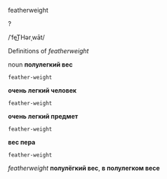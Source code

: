 featherweight

?

/ˈfeT͟Hərˌwāt/

Definitions of _featherweight_

noun
**полулегкий вес**

    feather-weight
**очень легкий человек**

    feather-weight
**очень легкий предмет**

    feather-weight
**вес пера**

    feather-weight

_featherweight_
**полулёгкий вес**, **в полулегком весе**